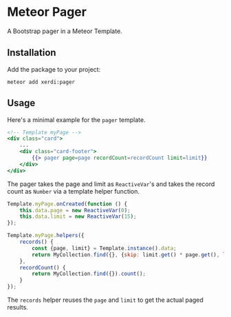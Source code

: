# Meteor Pager

A Bootstrap pager in a Meteor Template.

## Installation

Add the package to your project:

```shell
meteor add xerdi:pager
```

## Usage

Here's a minimal example for the `pager` template.
```handlebars
<!-- Template myPage -->
<div class="card">
    ...
    <div class="card-footer">
        {{> pager page=page recordCount=recordCount limit=limit}}
    </div>
</div>
```
The pager takes the page and limit as `ReactiveVar`'s and takes the record count as `Number` via a template helper function.

```javascript
Template.myPage.onCreated(function () {
    this.data.page = new ReactiveVar(0);
    this.data.limit = new ReactiveVar(15);
});

Template.myPage.helpers({
    records() {
        const {page, limit} = Template.instance().data;
        return MyCollection.find({}, {skip: limit.get() * page.get(), limit: limit.get()});
    },
    recordCount() {
        return MyCollection.find({}).count();
    }
});
```
The `records` helper reuses the `page` and `limit` to get the actual paged results.

